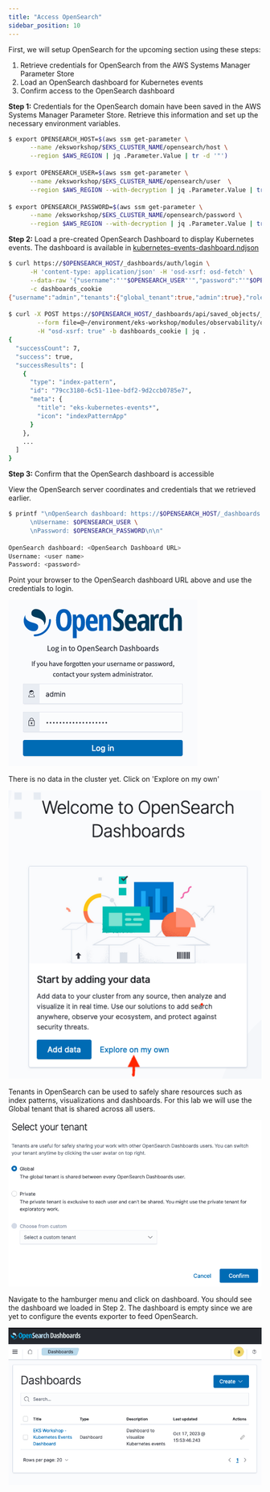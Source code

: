 ```yaml
---
title: "Access OpenSearch"
sidebar_position: 10
---
```


First, we will setup OpenSearch for the upcoming section using these steps: 
1. Retrieve credentials for OpenSearch from the AWS Systems Manager Parameter Store
1. Load an OpenSearch dashboard for Kubernetes events
1. Confirm access to the OpenSearch dashboard

**Step 1:** Credentials for the OpenSearch domain have been saved in the AWS Systems Manager Parameter Store. Retrieve this information and set up the necessary environment variables.

```bash
$ export OPENSEARCH_HOST=$(aws ssm get-parameter \
      --name /eksworkshop/$EKS_CLUSTER_NAME/opensearch/host \
      --region $AWS_REGION | jq .Parameter.Value | tr -d '"')
  
$ export OPENSEARCH_USER=$(aws ssm get-parameter \
      --name /eksworkshop/$EKS_CLUSTER_NAME/opensearch/user  \
      --region $AWS_REGION --with-decryption | jq .Parameter.Value | tr -d '"')
 
$ export OPENSEARCH_PASSWORD=$(aws ssm get-parameter \
      --name /eksworkshop/$EKS_CLUSTER_NAME/opensearch/password \
      --region $AWS_REGION --with-decryption | jq .Parameter.Value | tr -d '"')

```

**Step 2:** Load a pre-created OpenSearch Dashboard to display Kubernetes events. The dashboard is available in [kubernetes-events-dashboard.ndjson](https://github.com/VAR::MANIFESTS_OWNER/VAR::MANIFESTS_REPOSITORY/tree/VAR::MANIFESTS_REF/manifests/modules/observability/opensearch/dashboard)

```bash
$ curl https://$OPENSEARCH_HOST/_dashboards/auth/login \
      -H 'content-type: application/json' -H 'osd-xsrf: osd-fetch' \
      --data-raw '{"username":"'"$OPENSEARCH_USER"'","password":"'"$OPENSEARCH_PASSWORD"'"}' \
      -c dashboards_cookie 
{"username":"admin","tenants":{"global_tenant":true,"admin":true},"roles":["security_manager","all_access"],"backendroles":[]}
 
$ curl -X POST https://$OPENSEARCH_HOST/_dashboards/api/saved_objects/_import?overwrite=true \
        --form file=@~/environment/eks-workshop/modules/observability/opensearch/dashboard/kubernetes-events-dashboard.ndjson  \
        -H "osd-xsrf: true" -b dashboards_cookie | jq .
{
  "successCount": 7,
  "success": true,
  "successResults": [
    {
      "type": "index-pattern",
      "id": "79cc3180-6c51-11ee-bdf2-9d2ccb0785e7",
      "meta": {
        "title": "eks-kubernetes-events*",
        "icon": "indexPatternApp"
      }
    },
    ...
  ]
}
```

**Step 3:** Confirm that the OpenSearch dashboard is accessible

View the OpenSearch server coordinates and credentials that we retrieved earlier.

```bash
$ printf "\nOpenSearch dashboard: https://$OPENSEARCH_HOST/_dashboards \
      \nUsername: $OPENSEARCH_USER \
      \nPassword: $OPENSEARCH_PASSWORD\n\n"
 
OpenSearch dashboard: <OpenSearch Dashboard URL>       
Username: <user name>       
Password: <password>
```

Point your browser to the OpenSearch dashboard URL above and use the credentials to login.  

![OpenSearch login](./assets/opensearch-login.png)

There is no data in the cluster yet. Click on 'Explore on my own' 

![OpenSearch login confirmation](./assets/opensearch-confirm-1.png)

Tenants in OpenSearch can be used to safely share resources such as index patterns, visualizations and dashboards. For this lab we will use the Global tenant that is shared across all users.   

![OpenSearch login confirmation](./assets/opensearch-confirm-2.png)

Navigate to the hamburger menu and click on dashboard. You should see the dashboard we loaded in Step 2.  The dashboard is empty since we are yet to configure the events exporter to feed OpenSearch.

![OpenSearch login confirmation](./assets/opensearch-dashboard-launch.png)